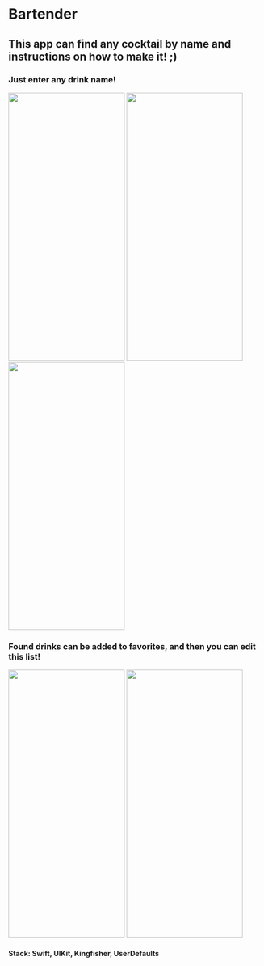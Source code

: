 # Bartender
## This app can find any cocktail by name and instructions on how to make it! ;)

### Just enter any drink name!
<img src="https://user-images.githubusercontent.com/87662841/164254774-ac465a2b-978a-4cb5-8172-bc36c352cb22.png" width="230" height="530"> <img src="https://user-images.githubusercontent.com/87662841/164256800-2c4e67e3-421c-4b9f-ba37-f74d4df6c42e.png" width="230" height="530"> <img src="https://user-images.githubusercontent.com/87662841/164255932-8bd37335-af7e-44fe-b384-ba5241de0e3a.png" width="230" height="530">  

### Found drinks can be added to favorites, and then you can edit this list!

<img src="https://user-images.githubusercontent.com/87662841/164257140-51d1afd8-999a-4f4c-b46c-ee0efd47b97a.png" width="230" height="530"> <img src="https://user-images.githubusercontent.com/87662841/164257233-64db82a7-307c-46e1-b024-5d564c629b79.png" width="230" height="530">  

#### Stack: Swift, UIKit, Kingfisher, UserDefaults
